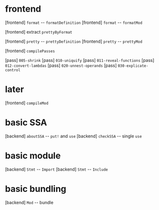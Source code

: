 # frontend

[frontend] `format` -- `formatDefinition`
[frontend] `format` -- `formatMod`

[frontend] extract `prettyByFormat`

[frontend] `pretty` -- `prettyDefinition`
[frontend] `pretty` -- `prettyMod`

[frontend] `compilePasses`

[pass] `005-shrink`
[pass] `010-uniquify`
[pass] `011-reveal-functions`
[pass] `012-convert-lambdas`
[pass] `020-unnest-operands`
[pass] `030-explicate-control`

# later

[frontend] `compileMod`

# basic SSA

[backend] `aboutSSA` -- `put!` and `use`
[backend] `checkSSA` -- single `use`

# basic module

[backend] `Stmt` -- `Import`
[backend] `Stmt` -- `Include`

# basic bundling

[backend] `Mod` -- bundle
